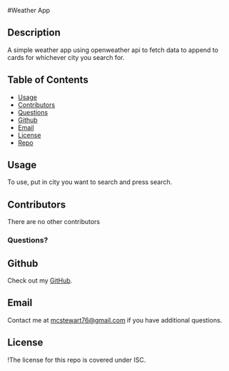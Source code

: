 #Weather App
 
## Description
A simple weather app using openweather api to fetch data to append to cards for whichever city you search for. 

## Table of Contents
* [Usage](#usage)
* [Contributors](#contributors)
* [Questions](#questions)
* [Github](#github)
* [Email](#email)
* [License](#license)
* [Repo](#repo)


## Usage
To use, put in city you want to search and press search. 

## Contributors
There are no other contributors 

### Questions?


## Github
Check out my [GitHub](https://github.com/mcstewart76). 

## Email
Contact me at <a href="MAILTO:mcstewart76@gmail.com">mcstewart76@gmail.com</a> if you have additional questions. 

## License
!The license for this repo is covered under ISC. 
